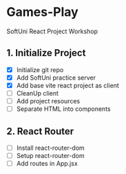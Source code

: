 # Games-Play
SoftUni React Project Workshop

## 1. Initialize  Project
 - [x] Initialize git repo
 - [x] Add SoftUni practice server
 - [x] Add base vite react project as client
 - [ ] CleanUp client
 - [ ] Add project resources
 - [ ] Separate HTML into components
## 2. React Router
 - [ ] Install react-router-dom
 - [ ] Setup react-router-dom
 - [ ] Add routes in App.jsx
